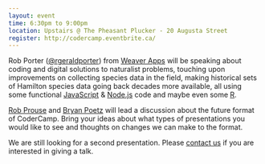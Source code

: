 ```yaml
---
layout: event
time: 6:30pm to 9:00pm
location: Upstairs @ The Pheasant Plucker - 20 Augusta Street
register: http://codercamp.eventbrite.ca/
---
```


Rob Porter ([@rgeraldporter](https://twitter.com/rgeraldporter)) from
[Weaver Apps](http://weeverapps.com/) will be speaking about coding and digital
solutions to naturalist problems, touching upon improvements on collecting
species data in the field, making historical sets of Hamilton species data going
back decades more available, all using some functional
[JavaScript](https://www.javascript.com/) & [Node.js](https://nodejs.org/en/)
code and maybe even some [R](https://www.r-project.org/).

[Rob Prouse](https://twitter.com/rprouse) and [Bryan Poetz](https://twitter.com/bpoetz)
 will lead a discussion about the future format of CoderCamp. Bring your ideas
 about what types of presentations you would like to see and thoughts on changes
 we can make to the format.

We are still looking for a second presentation. Please
[contact us](mailto:codercamphamilton@gmail.com) if you are interested in giving
a talk.